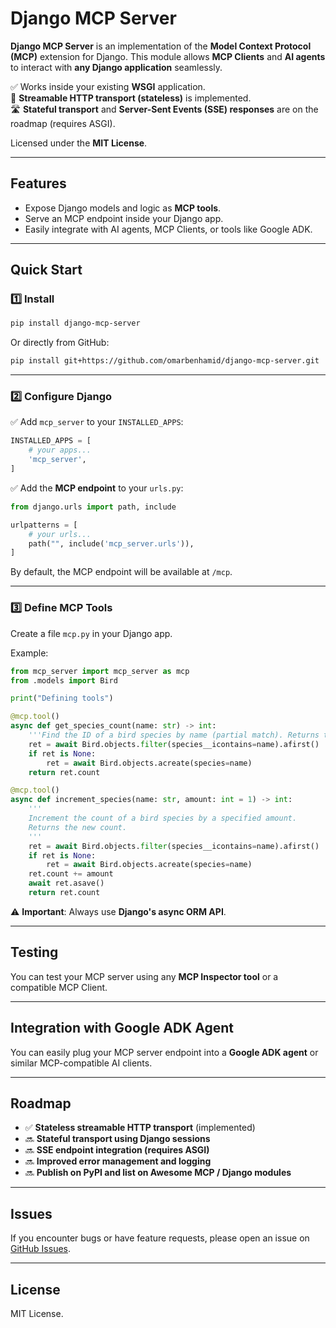 # Django MCP Server

**Django MCP Server** is an implementation of the **Model Context Protocol (MCP)** extension for Django. This module allows **MCP Clients** and **AI agents** to interact with **any Django application** seamlessly.

✅ Works inside your existing **WSGI** application.  
🚀 **Streamable HTTP transport (stateless)** is implemented.  
🛣️ **Stateful transport** and **Server-Sent Events (SSE) responses** are on the roadmap (requires ASGI).  

Licensed under the **MIT License**.

---

## Features

- Expose Django models and logic as **MCP tools**.
- Serve an MCP endpoint inside your Django app.
- Easily integrate with AI agents, MCP Clients, or tools like Google ADK.

---

## Quick Start

### 1️⃣ Install

```bash
pip install django-mcp-server
```

Or directly from GitHub:

```bash
pip install git+https://github.com/omarbenhamid/django-mcp-server.git
```

---

### 2️⃣ Configure Django

✅ Add `mcp_server` to your `INSTALLED_APPS`:

```python
INSTALLED_APPS = [
    # your apps...
    'mcp_server',
]
```

✅ Add the **MCP endpoint** to your `urls.py`:

```python
from django.urls import path, include

urlpatterns = [
    # your urls...
    path("", include('mcp_server.urls')),
]
```

By default, the MCP endpoint will be available at `/mcp`.

---

### 3️⃣ Define MCP Tools

Create a file `mcp.py` in your Django app.

Example:

```python
from mcp_server import mcp_server as mcp
from .models import Bird

print("Defining tools")

@mcp.tool()
async def get_species_count(name: str) -> int:
    '''Find the ID of a bird species by name (partial match). Returns the count.'''
    ret = await Bird.objects.filter(species__icontains=name).afirst()
    if ret is None:
        ret = await Bird.objects.acreate(species=name)
    return ret.count

@mcp.tool()
async def increment_species(name: str, amount: int = 1) -> int:
    '''
    Increment the count of a bird species by a specified amount.
    Returns the new count.
    '''
    ret = await Bird.objects.filter(species__icontains=name).afirst()
    if ret is None:
        ret = await Bird.objects.acreate(species=name)
    ret.count += amount
    await ret.asave()
    return ret.count
```

⚠️ **Important**: Always use **Django's async ORM API**.

---

## Testing

You can test your MCP server using any **MCP Inspector tool** or a compatible MCP Client.

---

## Integration with Google ADK Agent

You can easily plug your MCP server endpoint into a **Google ADK agent** or similar MCP-compatible AI clients.

---

## Roadmap

- ✅ **Stateless streamable HTTP transport** (implemented)
- 🔜 **Stateful transport using Django sessions**
- 🔜 **SSE endpoint integration (requires ASGI)**
- 🔜 **Improved error management and logging**
- 🔜 **Publish on PyPI and list on Awesome MCP / Django modules**

---

## Issues

If you encounter bugs or have feature requests, please open an issue on [GitHub Issues](https://github.com/omarbenhamid/django-mcp-server/issues).

---

## License

MIT License.

